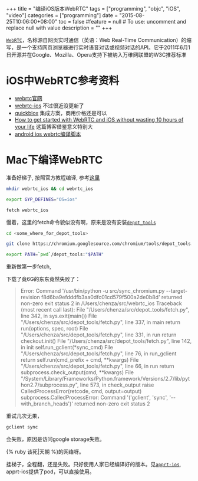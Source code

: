 +++
title = "编译iOS版本WebRTC"
tags = ["programming", "objc", "iOS", "video"]
categories = ["programming"]
date = "2015-08-25T10:06:00+08:00"
toc = false
#feature = null  # To use: uncomment and replace null with value
description = ""
+++


[`WebRTC`](https://zh.wikipedia.org/wiki/WebRTC)，名称源自网页实时通信（英语：Web Real-Time Communication）的缩写，是一个支持网页浏览器进行实时语音对话或视频对话的API。它于2011年6月1日开源并在Google、Mozilla、Opera支持下被纳入万维网联盟的W3C推荐标准


# iOS中WebRTC参考资料 

- [webrtc官网](http://www.webrtc.org/)
- [webrtc-ios](https://github.com/gandg/webrtc-ios) 不过很近没更新了
- [quickblox](http://quickblox.com/) 集成方案，商用价格还是可以
- [How to get started with WebRTC and iOS without wasting 10 hours of your life](http://ninjanetic.com/how-to-get-started-with-webrtc-and-ios-without-wasting-10-hours-of-your-life/) 这篇博客借鉴意义特别大
- [android ios webrtc编译脚本](https://github.com/pristineio/webrtc-build-scripts)


# Mac下编译WebRTC

准备好梯子, 按照官方教程编译, 参考[这里](http://www.webrtc.org/native-code/ios)

<!-- more -->

```sh
mkdir webrtc_ios && cd webrtc_ios

export GYP_DEFINES="OS=ios"

fetch webrtc_ios
```

慢着，这里的fetch命令貌似没有啊，原来是没有安装[`depot_tools`](http://dev.chromium.org/developers/how-tos/install-depot-tools)

```sh
cd <some_where_for_depot_tools>

git clone https://chromium.googlesource.com/chromium/tools/depot_tools.git

export PATH=`pwd`/depot_tools:"$PATH"
```

重新做第一步fetch,

下载了竟6G的东东竟然失败了：

>
> Error: Command '/usr/bin/python -u src/sync_chromium.py --target-revision f8d6ba9efdddfb3aa0dfc01cd579f500a2de0b8d' returned non-zero exit status 2 in /Users/chenza/src/webrtc_ios
> Traceback (most recent call last):
>   File "/Users/chenza/src/depot_tools/fetch.py", line 342, in <module>
>     sys.exit(main())
>   File "/Users/chenza/src/depot_tools/fetch.py", line 337, in main
>     return run(options, spec, root)
>   File "/Users/chenza/src/depot_tools/fetch.py", line 331, in run
>     return checkout.init()
>   File "/Users/chenza/src/depot_tools/fetch.py", line 142, in init
>     self.run_gclient(*sync_cmd)
>   File "/Users/chenza/src/depot_tools/fetch.py", line 76, in run_gclient
>     return self.run(cmd_prefix + cmd, **kwargs)
>   File "/Users/chenza/src/depot_tools/fetch.py", line 66, in run
>     return subprocess.check_output(cmd, **kwargs)
>   File "/System/Library/Frameworks/Python.framework/Versions/2.7/lib/python2.7/subprocess.py", line 573, in check_output
>     raise CalledProcessError(retcode, cmd, output=output)
> subprocess.CalledProcessError: Command '('gclient', 'sync', '--with_branch_heads')' returned non-zero exit status 2

重试几次无果，

```sh
gclient sync
```

会失败，原因是访问google storage失败。

{% ruby 该死|天朝 %}的网络呀。 

挂梯子，全程翻，还是失败。只好使用人家已经编译好的版本。见[`apprt-ios`](https://github.com/ISBX/apprtc-ios), apprt-ios提供了pod，可以直接使用。

<!--more-->